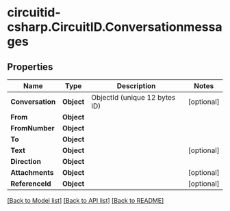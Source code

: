 
# circuitid-csharp.CircuitID.Conversationmessages

## Properties

Name | Type | Description | Notes
------------ | ------------- | ------------- | -------------
**Conversation** | **Object** | ObjectId (unique 12 bytes ID) | [optional] 
**From** | **Object** |  | 
**FromNumber** | **Object** |  | 
**To** | **Object** |  | 
**Text** | **Object** |  | [optional] 
**Direction** | **Object** |  | 
**Attachments** | **Object** |  | [optional] 
**ReferenceId** | **Object** |  | [optional] 

[[Back to Model list]](../README.md#documentation-for-models)
[[Back to API list]](../README.md#documentation-for-api-endpoints)
[[Back to README]](../README.md)

